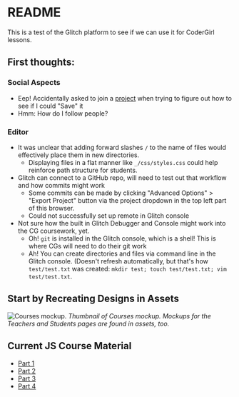 # README

This is a test of the Glitch platform to see if we can use it for CoderGirl lessons.

## First thoughts:
### Social Aspects
- Eep! Accidentally asked to join a [project](https://coffee-talks.glitch.me/) when trying to figure out how to see if I could "Save" it 
- Hmm: How do I follow people?

### Editor
- It was unclear that adding forward slashes `/` to the name of files would effectively place them in new directories.
  - Displaying files in a flat manner like `_/css/styles.css` could help reinforce path structure for students.
- Glitch can connect to a GitHub repo, will need to test out that workflow and how commits might work
  - Some commits can be made by clicking "Advanced Options" > "Export Project" button via the project dropdown in the top left part of this browser.
  - Could not successfully set up remote in Glitch console
- Not sure how the built in Glitch Debugger and Console might work into the CG coursework, yet.
  - Oh! `git` is installed in the Glitch console, which is a shell! This is where CGs will need to do their git work
  - Ah! You can create directories and files via command line in the Glitch console. (Doesn't refresh automatically, but that's how `test/test.txt` was created: `mkdir test; touch test/test.txt; vim test/test.txt`.

## Start by Recreating Designs in Assets
![Courses mockup.](https://cdn.glitch.com/fb52658e-2755-44dd-8bab-08a55b58672e%2Fdesign_courses.png?1529282736416)
_Thumbnail of Courses mockup. Mockups for the Teachers and Students pages are found in assets, too._

## Current JS Course Material
- [Part 1](https://ktmathews89.github.io/cg_winter_2018_instruction/cg_ed_1)
- [Part 2](https://ktmathews89.github.io/cg_winter_2018_instruction/cg_ed_2)
- [Part 3](https://ktmathews89.github.io/cg_winter_2018_instruction/cg_ed_3)
- [Part 4](https://ktmathews89.github.io/cg_winter_2018_instruction/cg_ed_final)